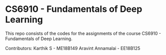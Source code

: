 # CS6910 - Fundamentals of Deep Learning

This repo consists of the codes for the assignments of the course CS6910 - Fundamentals of Deep Learning.

Contributors:
Karthik S - ME18B149
Aravint Annamalai - EE18B125
